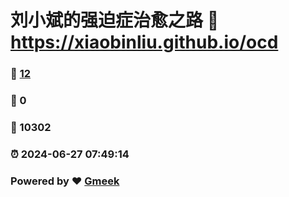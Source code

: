# 刘小斌的强迫症治愈之路 :link: https://xiaobinliu.github.io/ocd 
### :page_facing_up: [12](https://xiaobinliu.github.io/ocd/tag.html) 
### :speech_balloon: 0 
### :hibiscus: 10302 
### :alarm_clock: 2024-06-27 07:49:14 
### Powered by :heart: [Gmeek](https://github.com/Meekdai/Gmeek)

